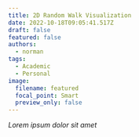 ```yaml
---
title: 2D Random Walk Visualization
date: 2022-10-18T09:05:41.517Z
draft: false
featured: false
authors:
  - norman
tags:
  - Academic
  - Personal
image:
  filename: featured
  focal_point: Smart
  preview_only: false
---
```

*Lorem ipsum dolor sit amet*
